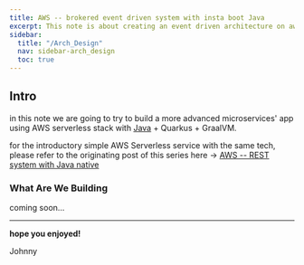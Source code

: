 ```yaml
---
title: AWS -- brokered event driven system with insta boot Java
excerpt: This note is about creating an event driven architecture on aws using javaQuarkus as implementation language and dynamoDB + dynamoStreams as brokers 
sidebar:
  title: "/Arch_Design"
  nav: sidebar-arch_design
  toc: true
---
```


## Intro
in this note we are going to try to build a more advanced microservices' app using AWS serverless stack with [Java](https://www.java.com) + Quarkus + GraalVM.

for the introductory simple AWS Serverless service with the same tech, please refer to the originating post of this series here ->  [AWS -- REST system with Java native](/arch-design-aws-serverless-java-simple)

### What Are We Building

coming soon...


----

**hope you enjoyed!**

Johnny